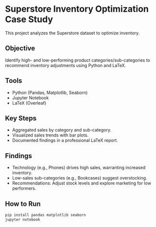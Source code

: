 # Superstore Inventory Optimization Case Study

This project analyzes the Superstore dataset to optimize inventory.

## Objective
Identify high- and low-performing product categories/sub-categories to recommend inventory adjustments using Python and LaTeX.

## Tools
- Python (Pandas, Matplotlib, Seaborn)
- Jupyter Notebook
- LaTeX (Overleaf)

## Key Steps
- Aggregated sales by category and sub-category.
- Visualized sales trends with bar plots.
- Documented findings in a professional LaTeX report.

## Findings
- Technology (e.g., Phones) drives high sales, warranting increased inventory.
- Low-sales sub-categories (e.g., Bookcases) suggest overstocking.
- Recommendations: Adjust stock levels and explore marketing for low performers.

## How to Run
```bash
pip install pandas matplotlib seaborn
jupyter notebook
